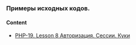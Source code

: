 ### Примеры исходных кодов. 

#### Content
* [PHP-19. Lesson 8 Авторизация. Сессии. Куки](php/flow20/lesson8)